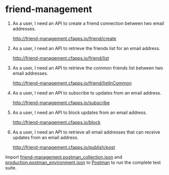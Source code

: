 # friend-management

1. As a user, I need an API to create a friend connection between two email addresses.
        
    http://friend-management.cfapps.io/friend/create
    
2. As a user, I need an API to retrieve the friends list for an email address.

    http://friend-management.cfapps.io/friend/list

3. As a user, I need an API to retrieve the common friends list between two email addresses.

    http://friend-management.cfapps.io/friend/listInCommon

4. As a user, I need an API to subscribe to updates from an email address.

    http://friend-management.cfapps.io/subscribe

5. As a user, I need an API to block updates from an email address.

    http://friend-management.cfapps.io/block

6. As a user, I need an API to retrieve all email addresses that can receive updates from an email address.

    http://friend-management.cfapps.io/publish/post
    
Import [friend-management.postman_collection.json](https://github.com/songva/friend-management/blob/master/friend-management.postman_collection.json) and [production.postman_environment.json](https://github.com/songva/friend-management/blob/master/production.postman_environment.json) to [Postman](https://www.getpostman.com/) to run the complete test suite.

